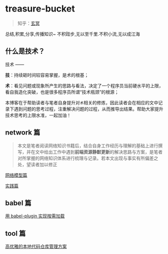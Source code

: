 # treasure-bucket
> 知乎：[玄冥](https://www.zhihu.com/people/prof-bramble)

总结,积累,分享,传播知识~ 不积跬步,无以至千里.不积小流,无以成江海

## 什么是技术？
技术 ——

**技**：持续砸时间较容易掌握，是术的根基；

**术**：看见问题或现象所产生的思路与看法，决定了一个程序员当前硬水平的上限，看自我造化突破，也是很多程序员所谓“技术瓶颈”的根源；

本博客在于帮助读者与笔者自身提升对`术`相关的修炼，因此读者会在相应的文中记录下遇到问题的思考过程，注重解决问题的过程，从而推导出结果。帮助大家提升技术思考的上限水准，一起加油！

## network 篇

> 本文是笔者阅读网络知识书籍后，结合自身工作经历与理解的基础上进行撰写，并在文中给出工作中遇到**前端资源静默更新**的解决思路与方案，是笔者对所掌握的网络知识体系进行梳理与记录。若本文出现与事实有所偏差之处，望读者加以修正

[网络模型篇](./network/网络模型.md)

[实践篇](./network/实践篇.md)

## babel 篇
[用 babel-plugin 实现按需加载](./babel/用babel-plugin实现按需加载.md)

## tool 篇
[高优雅的本地代码仓库管理方案](./tools/高优雅的本地代码仓库管理方案.md)